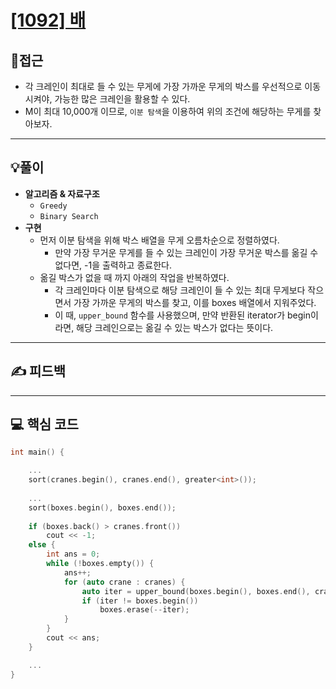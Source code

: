 # [[1092] 배](https://www.acmicpc.net/problem/1092)

## 🤔접근
- 각 크레인이 최대로 들 수 있는 무게에 가장 가까운 무게의 박스를 우선적으로 이동시켜야, 가능한 많은 크레인을 활용할 수 있다.
- M이 최대 10,000개 이므로, `이분 탐색`을 이용하여 위의 조건에 해당하는 무게를 찾아보자.
___
## 💡풀이
- <b>알고리즘 & 자료구조</b>
	- `Greedy`
	- `Binary Search`
- <b>구현</b>
	- 먼저 이분 탐색을 위해 박스 배열을 무게 오름차순으로 정렬하였다.
		- 만약 가장 무거운 무게를 들 수 있는 크레인이 가장 무거운 박스를 옮길 수 없다면, -1을 출력하고 종료한다.
	- 옮길 박스가 없을 때 까지 아래의 작업을 반복하였다.
		- 각 크레인마다 이분 탐색으로 해당 크레인이 들 수 있는 최대 무게보다 작으면서 가장 가까운 무게의 박스를 찾고, 이를 boxes 배열에서 지워주었다.
		- 이 때, `upper_bound` 함수를 사용했으며, 만약 반환된 iterator가 begin이라면, 해당 크레인으로는 옮길 수 있는 박스가 없다는 뜻이다.
___
## ✍ 피드백
___
## 💻 핵심 코드
```c++
int main() {

	...
	sort(cranes.begin(), cranes.end(), greater<int>());
	
	...
	sort(boxes.begin(), boxes.end());
	
	if (boxes.back() > cranes.front()) 
		cout << -1;
	else {
		int ans = 0;
		while (!boxes.empty()) {
			ans++;
			for (auto crane : cranes) {
				auto iter = upper_bound(boxes.begin(), boxes.end(), crane);
				if (iter != boxes.begin())
					boxes.erase(--iter);
			}
		}
		cout << ans;
	}

	...
}
```